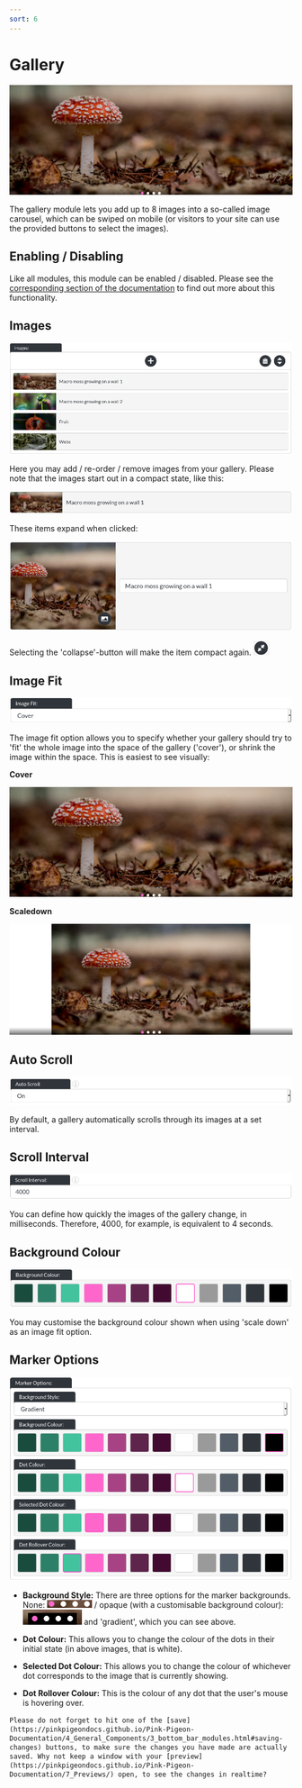 ```yaml
---
sort: 6
---
```


# Gallery

![Image of the gallery module online](https://raw.githubusercontent.com/pinkpigeondocs/Pink-Pigeon-Documentation/master/docs/6_Modules/images/6_gallery_online.png)

The gallery module lets you add up to 8 images into a so-called image carousel, which can be swiped on mobile (or visitors to your site can use the provided buttons to select the images).

## Enabling / Disabling

Like all modules, this module can be enabled / disabled. Please see the [corresponding section of the documentation][endis] to find out more about this functionality.

[endis]: https://pinkpigeondocs.github.io/Pink-Pigeon-Documentation/4_General_Components/4_enabling_disabling_modules.html

## Images

![Image of the gallery module's images](https://raw.githubusercontent.com/pinkpigeondocs/Pink-Pigeon-Documentation/master/docs/6_Modules/images/6_gallery_images.png)

Here you may add / re-order / remove images from your gallery. Please note that the images start out in a compact state, like this:

![Image of the gallery module's image list items, compact form](https://raw.githubusercontent.com/pinkpigeondocs/Pink-Pigeon-Documentation/master/docs/6_Modules/images/6_gallery_compact.png)

These items expand when clicked:

![Image of the gallery module's image list items, expanded form](https://raw.githubusercontent.com/pinkpigeondocs/Pink-Pigeon-Documentation/master/docs/6_Modules/images/6_gallery_expanded.png)

Selecting the 'collapse'-button will make the item compact again. ![Image of the collapse button](https://raw.githubusercontent.com/pinkpigeondocs/Pink-Pigeon-Documentation/master/docs/common_elements_images/collapse_button.png)

## Image Fit

![Image of the gallery module's image fit option](https://raw.githubusercontent.com/pinkpigeondocs/Pink-Pigeon-Documentation/master/docs/6_Modules/images/6_gallery_image_fit.png)

The image fit option allows you to specify whether your gallery should try to 'fit' the whole image into the space of the gallery ('cover'), or shrink the image within the space. This is easiest to see visually:

**Cover**

![Image of the gallery module online](https://raw.githubusercontent.com/pinkpigeondocs/Pink-Pigeon-Documentation/master/docs/6_Modules/images/6_gallery_online.png)

**Scaledown**

![Image of the gallery module, scale-down option](https://raw.githubusercontent.com/pinkpigeondocs/Pink-Pigeon-Documentation/master/docs/6_Modules/images/6_gallery_scaledown.png)

## Auto Scroll

![Image of the gallery module's auto scroll option](https://raw.githubusercontent.com/pinkpigeondocs/Pink-Pigeon-Documentation/master/docs/6_Modules/images/6_gallery_autoscroll.png)

By default, a gallery automatically scrolls through its images at a set interval.

## Scroll Interval

![Image of the gallery module's scroll interval option](https://raw.githubusercontent.com/pinkpigeondocs/Pink-Pigeon-Documentation/master/docs/6_Modules/images/6_gallery_interval.png)

You can define how quickly the images of the gallery change, in milliseconds. Therefore, 4000, for example, is equivalent to 4 seconds.

## Background Colour

![Image of the gallery module's background colour option](https://raw.githubusercontent.com/pinkpigeondocs/Pink-Pigeon-Documentation/master/docs/6_Modules/images/6_gallery_background_colour.png)

You may customise the background colour shown when using 'scale down' as an image fit option.

## Marker Options

![Image of the gallery module's marker options](https://raw.githubusercontent.com/pinkpigeondocs/Pink-Pigeon-Documentation/master/docs/6_Modules/images/6_gallery_marker_options.png)

- **Background Style:** There are three options for the marker backgrounds. None: ![Image of the gallery module's marker option 'transparent background'](https://raw.githubusercontent.com/pinkpigeondocs/Pink-Pigeon-Documentation/master/docs/6_Modules/images/6_gallery_markers_transparent_background.png) / opaque (with a customisable background colour): ![Image of the gallery module's marker option 'transparent background'](https://raw.githubusercontent.com/pinkpigeondocs/Pink-Pigeon-Documentation/master/docs/6_Modules/images/6_gallery_markers_opaque_background.png) and 'gradient', which you can see above.

- **Dot Colour:** This allows you to change the colour of the dots in their initial state (in above images, that is white).

- **Selected Dot Colour:** This allows you to change the colour of whichever dot corresponds to the image that is currently showing.

- **Dot Rollover Colour:** This is the colour of any dot that the user's mouse is hovering over.



```tip
Please do not forget to hit one of the [save](https://pinkpigeondocs.github.io/Pink-Pigeon-Documentation/4_General_Components/3_bottom_bar_modules.html#saving-changes) buttons, to make sure the changes you have made are actually saved. Why not keep a window with your [preview](https://pinkpigeondocs.github.io/Pink-Pigeon-Documentation/7_Previews/) open, to see the changes in realtime?
```
